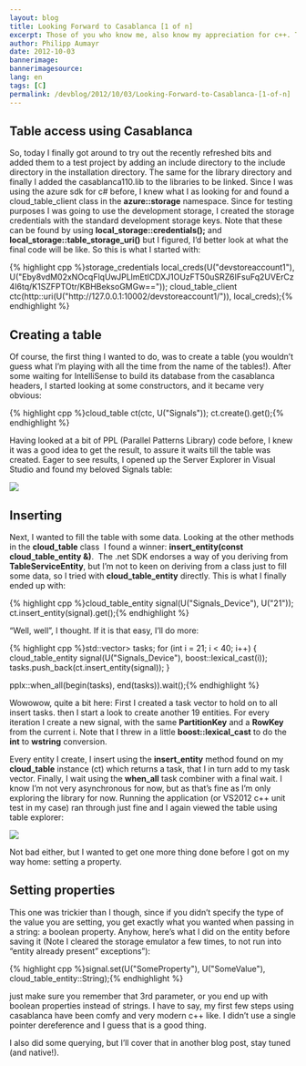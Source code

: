 ```yaml
---
layout: blog
title: Looking Forward to Casablanca [1 of n]
excerpt: Those of you who know me, also know my appreciation for c++. Those of you knowing time cockpit will also know that nearly all of it is written in c#/.net with its service hosting infrastructure running in Windows Azure. There is one particular part of time cockpit that will, at some point in the future, receive a native rewrite and due to the nature of it, storing its data in windows azure is a key requirement. Windows Azure, up to now, does not offer a developer story for C++ development, especially considering access to its storage subsystem. This is where Casablanca comes in to play - 
author: Philipp Aumayr
date: 2012-10-03
bannerimage: 
bannerimagesource: 
lang: en
tags: [C]
permalink: /devblog/2012/10/03/Looking-Forward-to-Casablanca-[1-of-n]
---
```


<h2>Table access using Casablanca</h2><p>So, today I finally got around to try out the recently refreshed bits and added them to a test project by adding an include directory to the include directory in the installation directory. The same for the library directory and finally I added the casablanca110.lib to the libraries to be linked. Since I was using the azure sdk for c# before, I knew what I as looking for and found a cloud_table_client class in the <strong>azure::storage</strong> namespace. Since for testing purposes I was going to use the development storage, I created the storage credentials with the standard development storage keys. Note that these can be found by using <strong>local_storage::credentials();</strong> and  <strong>local_storage::table_storage_uri()</strong> but I figured, I’d better look at what the final code will be like. So this is what I started with:</p>{% highlight cpp %}storage_credentials local_creds(U("devstoreaccount1"), U("Eby8vdM02xNOcqFlqUwJPLlmEtlCDXJ1OUzFT50uSRZ6IFsuFq2UVErCz4I6tq/K1SZFPTOtr/KBHBeksoGMGw=="));
cloud_table_client ctc(http::uri(U("http://127.0.0.1:10002/devstoreaccount1/")), local_creds);{% endhighlight %}<h2>Creating a table</h2><p>Of course, the first thing I wanted to do, was to create a table (you wouldn’t guess what I’m playing with all the time from the name of the tables!). After some waiting for IntelliSense to build its database from the casablanca headers, I started looking at some constructors, and it became very obvious:</p>{% highlight cpp %}cloud_table ct(ctc, U("Signals"));
ct.create().get();{% endhighlight %}<p>Having looked at a bit of PPL (Parallel Patterns Library) code before, I knew it was a good idea to get the result, to assure it waits till the table was created. Eager to see results, I opened up the Server Explorer in Visual Studio and found my beloved Signals table:</p><p>
  <img src="{{site.baseurl}}/content/images/blog/2012/10/signals_table_server_explorer.PNG" />
</p><h2>Inserting</h2><p>Next, I wanted to fill the table with some data. Looking at the other methods in the <strong>cloud_table</strong> class  I found a winner: <strong>insert_entity(const cloud_table_entity &amp;)</strong>.  The .net SDK endorses a way of you deriving from <strong>TableServiceEntity</strong>, but I’m not to keen on deriving from a class just to fill some data, so I tried with <strong>cloud_table_entity</strong> directly. This is what I finally ended up with:</p>{% highlight cpp %}cloud_table_entity signal(U("Signals_Device"), U("21"));
ct.insert_entity(signal).get();{% endhighlight %}<p>“Well, well”, I thought. If it is that easy, I’ll do more:</p>{% highlight cpp %}std::vector<pplx::task<casablanca::string_t>> tasks;
for (int i = 21; i < 40; i++)
{
  cloud_table_entity signal(U("Signals_Device"), boost::lexical_cast<std::wstring>(i));
  tasks.push_back(ct.insert_entity(signal));
}

pplx::when_all(begin(tasks), end(tasks)).wait();{% endhighlight %}<p>Wowowow, quite a bit here: First I created a task vector to hold on to all insert tasks. then I start a look to create another 19 entities. For every iteration I create a new signal, with the same <strong>PartitionKey</strong> and a <strong>RowKey</strong> from the current i. Note that I threw in a little <strong>boost::lexical_cast</strong> to do the <strong>int</strong> to <strong>wstring</strong> conversion.</p><p>Every entity I create, I insert using the <strong>insert_entity</strong> method found on my <strong>cloud_table</strong> instance (ct) which returns a task, that I in turn add to my task vector. Finally, I wait using the <strong>when_all</strong> task combiner with a final wait. I know I’m not very asynchronous for now, but as that’s fine as I’m only exploring the library for now. Running the application (or VS2012 c++ unit test in my case) ran through just fine and I again viewed the table using table explorer:</p><p>
  <img src="{{site.baseurl}}/content/images/blog/2012/10/signals_table_content.PNG" class="mceC1Focused mceC1Focused mceC1Focused" />
</p><p>Not bad either, but I wanted to get one more thing done before I got on my way home: setting a property.</p><h2>Setting properties</h2><p>This one was trickier than I though, since if you didn’t specify the type of the value you are setting, you get exactly what you wanted when passing in a string: a boolean property. Anyhow, here’s what I did on the entity before saving it (Note I cleared the storage emulator a few times, to not run into “entity already present” exceptions”):</p>{% highlight cpp %}signal.set(U("SomeProperty"), U("SomeValue"), cloud_table_entity::String);{% endhighlight %}<p>just make sure you remember that 3rd parameter, or you end up with boolean properties instead of strings. I have to say, my first few steps using casablanca have been comfy and very modern c++ like. I didn’t use a single pointer dereference and I guess that is a good thing.</p><p>I also did some querying, but I’ll cover that in another blog post, stay tuned (and native!).</p>